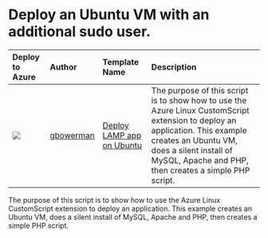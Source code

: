 # Deploy an Ubuntu VM with an additional sudo user.


| Deploy to Azure  | Author                          | Template Name   | Description     | 
|:-----------------|:--------------------------------| :---------------| :---------------|
| <a href="https://azuredeploy.net/?repository=https://github.com/gbowerman/deploy-lamp-app" target="_blank"><img src="https://cloud.githubusercontent.com/assets/6164178/6479117/bcb11198-c1f4-11e4-8f06-b6743d7d2e1c.png"/></a> | [gbowerman](https://github.com/gbowerman) | [Deploy LAMP app on Ubuntu](https://github.com/gbowerman/deploy-lamp-app) | The purpose of this script is to show how to use the Azure Linux CustomScript extension to deploy an application. This example creates an Ubuntu VM, does a silent install of MySQL, Apache and PHP, then creates a simple PHP script.|

The purpose of this script is to show how to use the Azure Linux CustomScript extension to deploy an application. This example creates an Ubuntu VM, does a silent install of MySQL, Apache and PHP, then creates a simple PHP script.
